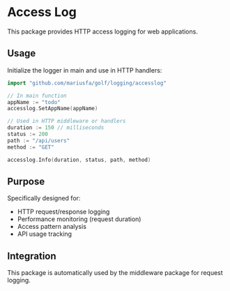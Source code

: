 # Access Log

This package provides HTTP access logging for web applications.

## Usage

Initialize the logger in main and use in HTTP handlers:

```go
import "github.com/mariusfa/golf/logging/accesslog"

// In main function
appName := "todo"
accesslog.SetAppName(appName)

// Used in HTTP middleware or handlers
duration := 150 // milliseconds
status := 200
path := "/api/users"
method := "GET"

accesslog.Info(duration, status, path, method)
```

## Purpose

Specifically designed for:
- HTTP request/response logging
- Performance monitoring (request duration)
- Access pattern analysis
- API usage tracking

## Integration

This package is automatically used by the middleware package for request logging.
